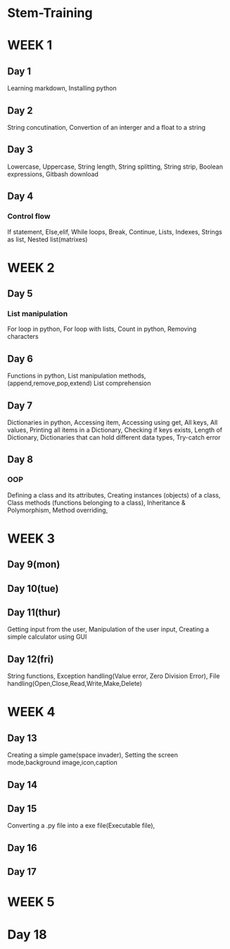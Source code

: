 # Stem-Training
# WEEK 1
## Day 1
Learning markdown,
Installing python
## Day 2
String concutination,
Convertion of an interger and a float to a string
## Day 3
Lowercase,
Uppercase,
String length,
String splitting,
String strip,
Boolean expressions,
Gitbash download

## Day 4
### Control flow
If statement,
Else,elif,
While loops,
Break,
Continue,
Lists,
Indexes,
Strings as list,
Nested list(matrixes)
# WEEK 2
## Day 5
### List manipulation
For loop in python,
For loop with lists,
Count in python,
Removing characters

## Day 6
Functions in python,
List manipulation methods,(append,remove,pop,extend)
List comprehension 

## Day 7
Dictionaries in python,
Accessing item,
Accessing using get,
All keys,
All values,
Printing all items in a Dictionary,
Checking if keys exists,
Length of Dictionary,
Dictionaries that can hold different data types,
Try-catch error


## Day 8
### OOP
Defining a class and its attributes,
Creating instances (objects) of a class,
Class methods (functions belonging to a class),
Inheritance & Polymorphism,
Method overriding,

# WEEK 3

## Day 9(mon)
## Day 10(tue)
## Day 11(thur)
Getting input from the user,
Manipulation of the user input,
Creating a simple calculator using GUI

## Day 12(fri)
String functions,
Exception handling(Value error, Zero Division Error),
File handling(Open,Close,Read,Write,Make,Delete)
# WEEK 4
## Day 13
Creating a simple game(space invader),
Setting the screen mode,background image,icon,caption
## Day 14
## Day 15
Converting a .py file into a exe file(Executable file),
## Day 16
## Day 17

# WEEK 5
# Day 18


